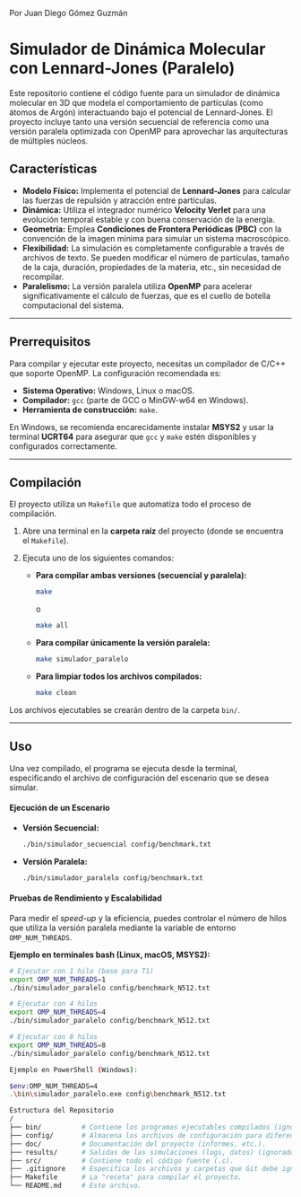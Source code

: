 Por Juan Diego Gómez Guzmán
# Simulador de Dinámica Molecular con Lennard-Jones (Paralelo)

Este repositorio contiene el código fuente para un simulador de dinámica molecular en 3D que modela el comportamiento de partículas (como átomos de Argón) interactuando bajo el potencial de Lennard-Jones. El proyecto incluye tanto una versión secuencial de referencia como una versión paralela optimizada con OpenMP para aprovechar las arquitecturas de múltiples núcleos.

## Características

* **Modelo Físico:** Implementa el potencial de **Lennard-Jones** para calcular las fuerzas de repulsión y atracción entre partículas.
* **Dinámica:** Utiliza el integrador numérico **Velocity Verlet** para una evolución temporal estable y con buena conservación de la energía.
* **Geometría:** Emplea **Condiciones de Frontera Periódicas (PBC)** con la convención de la imagen mínima para simular un sistema macroscópico.
* **Flexibilidad:** La simulación es completamente configurable a través de archivos de texto. Se pueden modificar el número de partículas, tamaño de la caja, duración, propiedades de la materia, etc., sin necesidad de recompilar.
* **Paralelismo:** La versión paralela utiliza **OpenMP** para acelerar significativamente el cálculo de fuerzas, que es el cuello de botella computacional del sistema.

---

## Prerrequisitos

Para compilar y ejecutar este proyecto, necesitas un compilador de C/C++ que soporte OpenMP. La configuración recomendada es:
* **Sistema Operativo:** Windows, Linux o macOS.
* **Compilador:** `gcc` (parte de GCC o MinGW-w64 en Windows).
* **Herramienta de construcción:** `make`.

En Windows, se recomienda encarecidamente instalar **MSYS2** y usar la terminal **UCRT64** para asegurar que `gcc` y `make` estén disponibles y configurados correctamente.

---

## Compilación

El proyecto utiliza un `Makefile` que automatiza todo el proceso de compilación.

1.  Abre una terminal en la **carpeta raíz** del proyecto (donde se encuentra el `Makefile`).
2.  Ejecuta uno de los siguientes comandos:

    * **Para compilar ambas versiones (secuencial y paralela):**
        ```bash
        make
        ```
        o
        ```bash
        make all
        ```

    * **Para compilar únicamente la versión paralela:**
        ```bash
        make simulador_paralelo
        ```

    * **Para limpiar todos los archivos compilados:**
        ```bash
        make clean
        ```

Los archivos ejecutables se crearán dentro de la carpeta `bin/`.

---

## Uso

Una vez compilado, el programa se ejecuta desde la terminal, especificando el archivo de configuración del escenario que se desea simular.

#### Ejecución de un Escenario

* **Versión Secuencial:**
    ```bash
    ./bin/simulador_secuencial config/benchmark.txt
    ```

* **Versión Paralela:**
    ```bash
    ./bin/simulador_paralelo config/benchmark.txt
    ```

#### Pruebas de Rendimiento y Escalabilidad

Para medir el *speed-up* y la eficiencia, puedes controlar el número de hilos que utiliza la versión paralela mediante la variable de entorno `OMP_NUM_THREADS`.

**Ejemplo en terminales bash (Linux, macOS, MSYS2):**
```bash
# Ejecutar con 1 hilo (base para T1)
export OMP_NUM_THREADS=1
./bin/simulador_paralelo config/benchmark_N512.txt

# Ejecutar con 4 hilos
export OMP_NUM_THREADS=4
./bin/simulador_paralelo config/benchmark_N512.txt

# Ejecutar con 8 hilos
export OMP_NUM_THREADS=8
./bin/simulador_paralelo config/benchmark_N512.txt

Ejemplo en PowerShell (Windows):

$env:OMP_NUM_THREADS=4
.\bin\simulador_paralelo.exe config\benchmark_N512.txt

Estructura del Repositorio
/
├── bin/          # Contiene los programas ejecutables compilados (ignorado por Git).
├── config/       # Almacena los archivos de configuración para diferentes escenarios.
├── doc/          # Documentación del proyecto (informes, etc.).
├── results/      # Salidas de las simulaciones (logs, datos) (ignorado por Git).
├── src/          # Contiene todo el código fuente (.c).
├── .gitignore    # Especifica los archivos y carpetas que Git debe ignorar.
├── Makefile      # La "receta" para compilar el proyecto.
└── README.md     # Este archivo.
